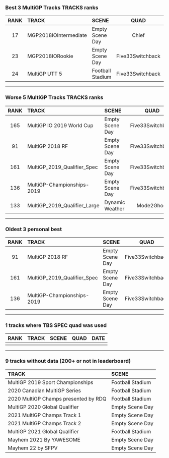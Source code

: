 ### Best 3 MultiGP Tracks TRACKS ranks
|RANK|TRACK|SCENE|QUAD|DATE|
|:---:|:---|:---|:---:|:---:|
|17|MGP2018IOIntermediate|Empty Scene Day|Chief|2022/04/03|
|23|MGP2018IORookie|Empty Scene Day|Five33Switchback|2022/04/03|
|24|MultiGP UTT 5|Football Stadium|Five33Switchback|2021/10/10|
---
### Worse 5 MultiGP Tracks TRACKS ranks
|RANK|TRACK|SCENE|QUAD|DATE|
|:---:|:---|:---|:---:|:---:|
|165|MultiGP IO 2019 World Cup|Empty Scene Day|Five33Switchback|2021/05/08|
|91|MultiGP 2018 RF|Empty Scene Day|Five33Switchback|2021/05/07|
|161|MultiGP_2019_Qualifier_Spec|Empty Scene Day|Five33Switchback|2021/05/08|
|136|MultiGP-Championships-2019|Empty Scene Day|Five33Switchback|2021/05/08|
|133|MultiGP_2019_Qualifier_Large|Dynamic Weather|Mode2Ghost|2022/03/28|
---
### Oldest 3 personal best
|RANK|TRACK|SCENE|QUAD|DATE|
|:---:|:---|:---|:---:|:---:|
|91|MultiGP 2018 RF|Empty Scene Day|Five33Switchback|2021/05/07|
|161|MultiGP_2019_Qualifier_Spec|Empty Scene Day|Five33Switchback|2021/05/08|
|136|MultiGP-Championships-2019|Empty Scene Day|Five33Switchback|2021/05/08|
---
### 1 tracks where TBS SPEC quad was used
|RANK|TRACK|SCENE|QUAD|DATE|
|:---:|:---|:---|:---:|:---:|
||||||
---
### 9 tracks without data (200+ or not in leaderboard)
|TRACK|SCENE|
|:---|:---|
|MultiGP 2019 Sport Championships|Football Stadium|
|2020 Canadian MultiGP Series|Football Stadium|
|2020 MultiGP Champs presented by RDQ|Football Stadium|
|MultiGP 2020 Global Qualifier|Empty Scene Day|
|2021 MultiGP Champs Track 1|Empty Scene Day|
|2021 MultiGP Champs Track 2|Empty Scene Day|
|MultiGP 2021 Global Qualifier|Football Stadium|
|Mayhem 2021 By YAWESOME|Empty Scene Day|
|Mayhem 22 by SFPV|Empty Scene Day|
